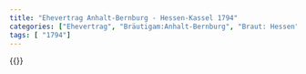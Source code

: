 ```yaml
---
title: "Ehevertrag Anhalt-Bernburg - Hessen-Kassel 1794"
categories: ["Ehevertrag", "Bräutigam:Anhalt-Bernburg", "Braut: Hessen", "Eheschließung vollzogen?:Ja", "verschiedenkonfessionelle Ehe?:Nein", "Dynastie Bräutigam:Askanier (Anhalt)", "Akteur Bräutigam:Askanier (Anhalt)", "Akteur Braut:Hessen (Kassel)", "Textbezug?:nein", "Ständisch?:nein", "Ratifikation?:ja", "Sonstiges?:nein", "Bräutigam:Anhalt-Bernburg", "Braut: Hessen"]
tags: [ "1794"]
---
```

<!--more-->
{{<v40>}}